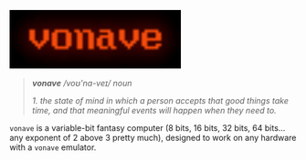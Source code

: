 ![]()<img src="assets/logo.png" width=300px>

> ***vonave** /voʊ'nɑ-veɪ/*
> *noun*
>
> *1. the state of mind in which a person accepts that good things take time, and that meaningful events will happen when they need to.*

`vonave` is a variable-bit fantasy computer (8 bits, 16 bits, 32 bits, 64 bits... any exponent of 2 above 3 pretty much), designed to work on any hardware with a `vonave` emulator.